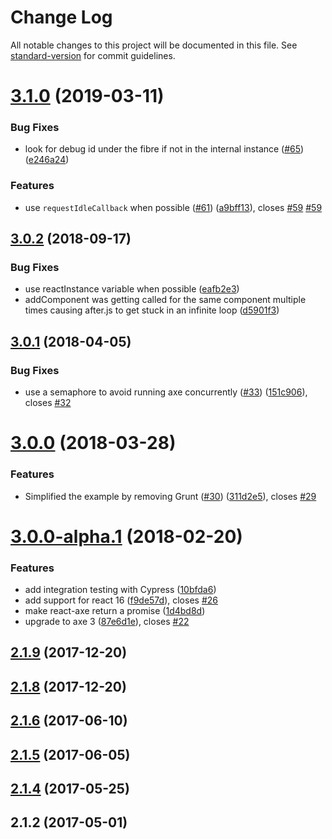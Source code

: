 # Change Log

All notable changes to this project will be documented in this file. See [standard-version](https://github.com/conventional-changelog/standard-version) for commit guidelines.

# [3.1.0](https://github.com/dequelabs/react-axe/compare/v3.0.1...v3.1.0) (2019-03-11)

### Bug Fixes

- look for debug id under the fibre if not in the internal instance ([#65](https://github.com/dequelabs/react-axe/issues/65)) ([e246a24](https://github.com/dequelabs/react-axe/commit/e246a24))

### Features

- use `requestIdleCallback` when possible ([#61](https://github.com/dequelabs/react-axe/issues/61)) ([a9bff13](https://github.com/dequelabs/react-axe/commit/a9bff13)), closes [#59](https://github.com/dequelabs/react-axe/issues/59) [#59](https://github.com/dequelabs/react-axe/issues/59)

<a name="3.0.2"></a>

## [3.0.2](https://github.com/dequelabs/react-axe/compare/v3.0.1...v3.0.2) (2018-09-17)

### Bug Fixes

- use reactInstance variable when possible ([eafb2e3](eafb2e3b2356e54996c3eca106ba05505b91c4e7))
- addComponent was getting called for the same component multiple times causing after.js to get stuck in an infinite loop ([d5901f3](d5901f3b639c4cf2b0ed69e1d22cfe45ede088a1))

<a name="3.0.1"></a>

## [3.0.1](https://github.com/dequelabs/react-axe/compare/v3.0.0...v3.0.1) (2018-04-05)

### Bug Fixes

- use a semaphore to avoid running axe concurrently ([#33](https://github.com/dequelabs/react-axe/issues/33)) ([151c906](https://github.com/dequelabs/react-axe/commit/151c906)), closes [#32](https://github.com/dequelabs/react-axe/issues/32)

<a name="3.0.0"></a>

# [3.0.0](https://github.com/dequelabs/react-axe/compare/v3.0.0-alpha.1...v3.0.0) (2018-03-28)

### Features

- Simplified the example by removing Grunt ([#30](https://github.com/dequelabs/react-axe/issues/30)) ([311d2e5](https://github.com/dequelabs/react-axe/commit/311d2e5)), closes [#29](https://github.com/dequelabs/react-axe/issues/29)

<a name="3.0.0-alpha.1"></a>

# [3.0.0-alpha.1](https://github.com/dequelabs/react-axe/compare/v2.1.9...v3.0.0-alpha.1) (2018-02-20)

### Features

- add integration testing with Cypress ([10bfda6](https://github.com/dequelabs/react-axe/commit/10bfda6))
- add support for react 16 ([f9de57d](https://github.com/dequelabs/react-axe/commit/f9de57d)), closes [#26](https://github.com/dequelabs/react-axe/issues/26)
- make react-axe return a promise ([1d4bd8d](https://github.com/dequelabs/react-axe/commit/1d4bd8d))
- upgrade to axe 3 ([87e6d1e](https://github.com/dequelabs/react-axe/commit/87e6d1e)), closes [#22](https://github.com/dequelabs/react-axe/issues/22)

<a name="2.1.9"></a>

## [2.1.9](https://github.com/dequelabs/react-axe/compare/v2.1.8...v2.1.9) (2017-12-20)

<a name="2.1.8"></a>

## [2.1.8](https://github.com/dequelabs/react-axe/compare/2.1.6...v2.1.8) (2017-12-20)

<a name="2.1.6"></a>

## [2.1.6](https://github.com/dequelabs/react-axe/compare/2.1.5...2.1.6) (2017-06-10)

<a name="2.1.5"></a>

## [2.1.5](https://github.com/dequelabs/react-axe/compare/2.1.4...2.1.5) (2017-06-05)

<a name="2.1.4"></a>

## [2.1.4](https://github.com/dequelabs/react-axe/compare/2.1.2...2.1.4) (2017-05-25)

<a name="2.1.2"></a>

## 2.1.2 (2017-05-01)
